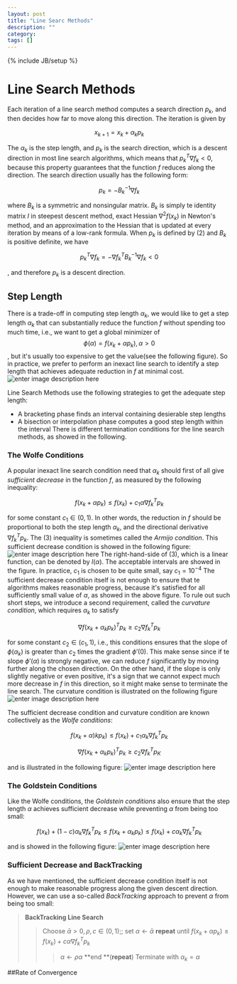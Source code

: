 ```yaml
---
layout: post
title: "Line Searc Methods"
description: ""
category: 
tags: []
---
```

{% include JB/setup %}

Line Search Methods
===

Each iteration of a line search method computes a search direction $p_k$, and then decides how far to move along this direction. The iteration is given by

$$x_{k+1}=x_k + \alpha_k p_k\tag{1}$$

The $\alpha_k$ is the step length, and $p_k$ is the search direction, which is a descent direction in most line search algorithms, which means that $p_k^T\nabla f_k < 0$,  because this property guarantees that the function $f$ reduces along the direction. The search direction usually has the following form:

$$p_k=-B_k^{-1}\nabla f_k\tag{2}$$

where $B_k$ is a symmetric and nonsingular matrix. $B_k$ is simply te identity matrix $I$ in steepest descent method, exact Hessian $\nabla^2 f(x_k)$  in Newton's method, and an approximation to the Hessian that is updated at every iteration by means of a low-rank formula.
When $p_k$ is defined by $(2)$ and $B_k$ is positive definite, we have 

$$p_k^T\nabla f_k =-\nabla f_k^TB_k^{-1}\nabla f_k < 0$$

, and therefore $p_k$ is a descent direction.

## Step Length

There is a trade-off in computing step length $\alpha_k$, we would like to get a step length $\alpha_k$ that can substantially reduce the function $f$ without spending too much time, i.e., we want to get a global minimizer of $$\phi(\alpha) = f(x_k + \alpha p_k), \alpha > 0$$, but it's usually too expensive to get the value(see the following figure). So in practice, we prefer to perform an inexact line search to identify a step length that achieves adequate reduction in $f$ at minimal cost.
![enter image description here](https://lh3.googleusercontent.com/83JInNCEuvx_VL-dFjhTr0B0w3lcuaflvPT7STs-DQc=s0 "Screen Shot 2015-08-09 at 下午06.14.40.png")

Line Search Methods use the following strategies to get the adequate step length:
   - A bracketing phase finds an interval containing desierable step lengths
   - A bisection or interpolation phase computes a good step length within the interval
There is different termination conditions for the line search methods, as showed in the following.

### The Wolfe Conditions
A popular inexact line search condition need that $\alpha_k$ should first of all give *sufficient decrease* in the function $f$, as measured by the following inequality:

$$f(x_k + \alpha p_k) \leq f(x_k) + c_1\alpha \nabla f_k^Tp_k$$

for some constant $c_1 \in (0, 1)$. In other words, the reduction in $f$ should be proportional to both the step length $\alpha_k$, and the directional derivative $\nabla f_k^Tp_k \tag{3}$. The $(3)$ inequality is sometimes called the *Armijo condition*. This sufficient decrease condition is showed in the following figure:
![enter image description here](https://lh3.googleusercontent.com/whPcGe44NLU06n5PFZF5QSk5yCL1w_l2KjvsRkwhcyA=s0 "Screen Shot 2015-08-09 at 下午06.14.59.png")
 The right-hand-side of $(3)$, which is a linear function, can be denoted by $l(\alpha)$. The acceptable intervals are showed in the figure. In practice, $c_1$ is chosen to be quite small, say $c_1=10^{-4}$
The sufficient decrease condition itself is not enough to ensure that te algorithms makes reasonable progress, because it's satisfied for all sufficiently small value of $\alpha$, as showed in the above figure. To rule out such short steps, we introduce a second requirement, called the *curvature condition*, which requires $\alpha_k$ to satisfy

$$\nabla f(x_k + \alpha_k p_k)^Tp_k \geq c_2 \nabla f_k^Tp_k$$

 for some constant $c_2 \in (c_1, 1)$, i.e., this conditions ensures that the slope of $\phi(\alpha_k)$ is greater than $c_2$ times the gradient $\phi'(0)$.
This make sense since if te slope $\phi'(\alpha)$ is strongly negative, we can reduce $f$ significantly by moving further along the chosen direction. On the other hand, if the slope is only slightly negative or even positive, it's a sign that we cannot expect much more decrease in $f$ in this direction, so it might make sense to terminate the line search. The curvature condition is illustrated on the following figure
![enter image description here](https://lh3.googleusercontent.com/WdEEesKctLlcmcFaj-NNCvs5Ym4_81VhYvDt8ljpCPc=s0 "Screen Shot 2015-08-09 at 下午06.15.05.png")

The sufficient decrease condition and curvature condition are known collectively as the *Wolfe conditions*:

$$f(x_k + \alpha)kp_k) \leq f(x_k) + c_1 \alpha_k\nabla f_k^Tp_k \tag{4}$$

$$\nabla f(x_k + \alpha_kp_k)^Tp_k \geq c_2\nabla f_k^Tp_K \tag{5}$$

and is illustrated in the following figure:
![enter image description here](https://lh3.googleusercontent.com/cEQAj4MegLh_4tAEQ0flYpfm7FWXif4CKMBTDwfAnG4=s0 "Screen Shot 2015-08-09 at 下午06.15.12.png")

### The Goldstein Conditions
Like the Wolfe conditions, the *Goldstein conditions* also ensure that the step length $\alpha$ achieves sufficient decrease while preventing $\alpha$ from being too small:

$$f(x_k) + (1-c)\alpha_k\nabla f_k^Tp_k \leq f(x_k + \alpha_kp_k) \leq f(x_k) + c\alpha_k \nabla f_k^Tp_k$$

and is showed in the following figure:
![enter image description here](https://lh3.googleusercontent.com/H2J6x6a_C4EFKjY6oCVcDe2y8iaC9W8V8yEQB-xtdPk=s0 "Screen Shot 2015-08-09 at 下午06.15.22.png")

### Sufficient Decrease and BackTracking

As we have mentioned, the sufficient decrease condition itself is not enough to make reasonable progress along the given descent direction. However, we can use a so-called *BackTracking* approach to prevent $\alpha$ from being too small:

   > **BackTracking Line Search**
   > > Choose $\bar{\alpha} > 0,  \rho, c \in (0, 1);$; set $\alpha \gets \bar{\alpha}$
   > > **repeat** until $f(x_k + \alpha p_k) \leq f(x_k) + c\alpha \nabla f_k^Tp_k$
   > > > $\alpha \gets \rho \alpha$
   > > **end **(**repeat**)
   > > Terminate with $\alpha_k = \alpha$

##Rate of Convergence